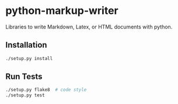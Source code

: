 python-markup-writer
====================

Libraries to write Markdown, Latex, or HTML documents with python.

Installation
------------

```bash
./setup.py install
```

Run Tests
---------

```bash
./setup.py flake8  # code style
./setup.py test
```
